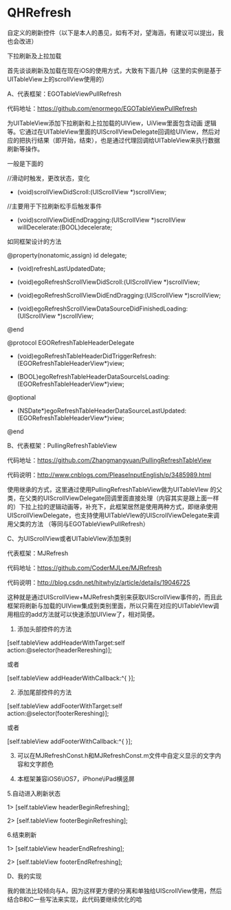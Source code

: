 QHRefresh
=========

自定义的刷新控件（以下是本人的愚见，如有不对，望海涵，有建议可以提出，我也会改进）

下拉刷新及上拉加载

   首先谈谈刷新及加载在现在iOS的使用方式，大致有下面几种（这里的实例是基于UITableView上的scrollView使用的）


A、代表框架：EGOTableViewPullRefresh

   代码地址：https://github.com/enormego/EGOTableViewPullRefresh
   
   为UITableView添加下拉刷新和上拉加载的UIView，UiView里面包含动画   逻辑等。它通过在UITableView里面的UIScrollViewDelegate回调给UIView，然后对应的把执行结果（即开始，结束），也是通过代理回调给UITableView来执行数据刷新等操作。
   
一般是下面的

//滑动时触发，更改状态，变化

- (void)scrollViewDidScroll:(UIScrollView *)scrollView; 

//主要用于下拉刷新松手后触发事件

- (void)scrollViewDidEndDragging:(UIScrollView *)scrollView willDecelerate:(BOOL)decelerate;

如同框架设计的方法

@property(nonatomic,assign) id <EGORefreshTableHeaderDelegate> delegate;

- (void)refreshLastUpdatedDate;

- (void)egoRefreshScrollViewDidScroll:(UIScrollView *)scrollView;

- (void)egoRefreshScrollViewDidEndDragging:(UIScrollView *)scrollView;

- (void)egoRefreshScrollViewDataSourceDidFinishedLoading:(UIScrollView *)scrollView;

@end

@protocol EGORefreshTableHeaderDelegate

- (void)egoRefreshTableHeaderDidTriggerRefresh:(EGORefreshTableHeaderView*)view;

- (BOOL)egoRefreshTableHeaderDataSourceIsLoading:(EGORefreshTableHeaderView*)view;

@optional

- (NSDate*)egoRefreshTableHeaderDataSourceLastUpdated:(EGORefreshTableHeaderView*)view;

@end


B、代表框架：PullingRefreshTableView

   代码地址：https://github.com/Zhangmangyuan/PullingRefreshTableView
   
   代码说明：http://www.cnblogs.com/PleaseInputEnglish/p/3485989.html
   
   使用继承的方式，这里通过使用PullingRefreshTableView做为UITableVIew 的父类，在父类的UIScrollViewDelegate回调里面直接处理（内容其实是跟上面一样的）下拉上拉的逻辑动画等，补充下，此框架居然是使用两种方式，即继承使用UIScrollViewDelegate，也支持使用UITableVIew的UIScrollViewDelegate来调用父类的方法
   （等同与EGOTableViewPullRefresh）


C、为UIScrollView或者UITableVIew添加类别

   代表框架：MJRefresh
   
   代码地址：https://github.com/CoderMJLee/MJRefresh
   
   代码说明：http://blog.csdn.net/hitwhylz/article/details/19046725
   
   这种就是通过UIScrollView+MJRefresh类别来获取UIScrollView事件的，而且此框架将刷新与加载的UIView集成到类别里面，所以只需在对应的UITableVIew调用相应的add方法就可以快速添加UIView了，相对简便。

 1. 添加头部控件的方法
 
 [self.tableView addHeaderWithTarget:self action:@selector(headerRereshing)];

 或者

 [self.tableView addHeaderWithCallback:^{ }];

 2. 添加尾部控件的方法
 
 [self.tableView addFooterWithTarget:self action:@selector(footerRereshing)];

 或者
 
 [self.tableView addFooterWithCallback:^{ }];

 3. 可以在MJRefreshConst.h和MJRefreshConst.m文件中自定义显示的文字内容和文字颜色
 
 4. 本框架兼容iOS6\iOS7，iPhone\iPad横竖屏
 
 5.自动进入刷新状态

 1> [self.tableView headerBeginRefreshing];
 
 2> [self.tableView footerBeginRefreshing];
 
 6.结束刷新
 
 1> [self.tableView headerEndRefreshing];
 
 2> [self.tableView footerEndRefreshing];

D、我的实现

   我的做法比较倾向与A，因为这样更方便的分离和单独给UIScrollView使用，然后结合B和C一些写法来实现，此代码要继续优化的哈

